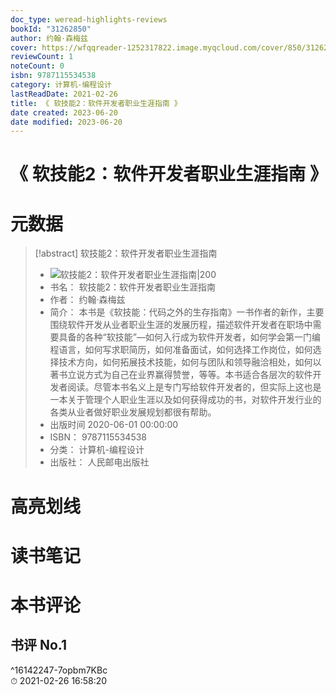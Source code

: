 ```yaml
---
doc_type: weread-highlights-reviews
bookId: "31262850"
author: 约翰·森梅兹
cover: https://wfqqreader-1252317822.image.myqcloud.com/cover/850/31262850/t7_31262850.jpg
reviewCount: 1
noteCount: 0
isbn: 9787115534538
category: 计算机-编程设计
lastReadDate: 2021-02-26
title: 《 软技能2：软件开发者职业生涯指南 》
date created: 2023-06-20
date modified: 2023-06-20
---
```


# 《 软技能2：软件开发者职业生涯指南 》

# 元数据

> [!abstract] 软技能2：软件开发者职业生涯指南
> - ![ 软技能2：软件开发者职业生涯指南|200](https://wfqqreader-1252317822.image.myqcloud.com/cover/850/31262850/t7_31262850.jpg)
> - 书名： 软技能2：软件开发者职业生涯指南
> - 作者： 约翰·森梅兹
> - 简介： 本书是《软技能：代码之外的生存指南》一书作者的新作，主要围绕软件开发从业者职业生涯的发展历程，描述软件开发者在职场中需要具备的各种“软技能”—如何入行成为软件开发者，如何学会第一门编程语言，如何写求职简历，如何准备面试，如何选择工作岗位，如何选择技术方向，如何拓展技术技能，如何与团队和领导融洽相处，如何以著书立说方式为自己在业界赢得赞誉，等等。本书适合各层次的软件开发者阅读。尽管本书名义上是专门写给软件开发者的，但实际上这也是一本关于管理个人职业生涯以及如何获得成功的书，对软件开发行业的各类从业者做好职业发展规划都很有帮助。
> - 出版时间 2020-06-01 00:00:00
> - ISBN： 9787115534538
> - 分类： 计算机-编程设计
> - 出版社： 人民邮电出版社

# 高亮划线

# 读书笔记

# 本书评论

## 书评 No.1

 ^16142247-7opbm7KBc  
⏱ 2021-02-26 16:58:20
